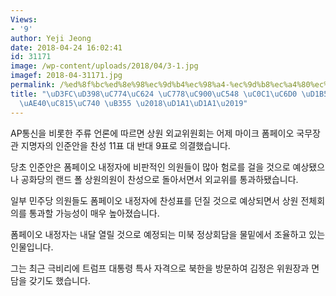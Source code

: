 ```yaml
---
Views:
- '9'
author: Yeji Jeong
date: 2018-04-24 16:02:41
id: 31171
image: /wp-content/uploads/2018/04/3-1.jpg
imagef: 2018-04-31171.jpg
permalink: /%ed%8f%bc%ed%8e%98%ec%9d%b4%ec%98%a4-%ec%9d%b8%ec%a4%80%ec%95%88-%ec%83%81%ec%9b%90-%ed%86%b5%ea%b3%bc%ea%b9%80%ec%a0%95%ec%9d%80-%eb%8d%95-%ed%86%a1%ed%86%a1/
title: "\uD3FC\uD398\uC774\uC624 \uC778\uC900\uC548 \uC0C1\uC6D0 \uD1B5\uACFC\u2026\
  \uAE40\uC815\uC740 \uB355 \u2018\uD1A1\uD1A1\u2019"
---
```


AP통신을 비롯한 주류 언론에 따르면 상원 외교위원회는 어제 마이크 폼페이오 국무장관 지명자의 인준안을 찬성 11표 대 반대 9표로 의결했습니다.
  
당초 인준안은 폼페이오 내정자에 비판적인 의원들이 많아 험로를 걸을 것으로 예상됐으나 공화당의 랜드 폴 상원의원이 찬성으로 돌아서면서 외교위를 통과하됐습니다.
  
일부 민주당 의원들도 폼페이오 내정자에 찬성표를 던질 것으로 예상되면서 상원 전체회의를 통과할 가능성이 매우 높아졌습니다.
  
폼페이오 내정자는 내달 열릴 것으로 예정되는 미북 정상회담을 물밑에서 조율하고 있는 인물입니다.
  
그는 최근 극비리에 트럼프 대통령 특사 자격으로 북한을 방문하여 김정은 위원장과 면담을 갖기도 했습니다.